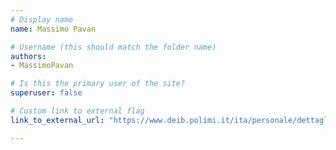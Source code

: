 ```yaml
---
# Display name
name: Massimo Pavan

# Username (this should match the folder name)
authors:
- MassimoPavan

# Is this the primary user of the site?
superuser: false

# Custom link to external flag
link_to_external_url: "https://www.deib.polimi.it/ita/personale/dettagli/1115470"

---
```

